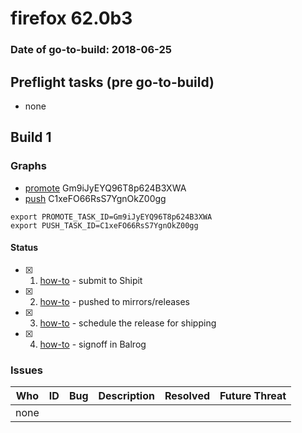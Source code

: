 # firefox 62.0b3

### Date of go-to-build: 2018-06-25

## Preflight tasks (pre go-to-build)
- none

## Build 1  

### Graphs
* [promote](https://tools.taskcluster.net/push-inspector/#/Gm9iJyEYQ96T8p624B3XWA) Gm9iJyEYQ96T8p624B3XWA
* [push](https://tools.taskcluster.net/push-inspector/#/C1xeFO66RsS7YgnOkZ00gg) C1xeFO66RsS7YgnOkZ00gg
```
export PROMOTE_TASK_ID=Gm9iJyEYQ96T8p624B3XWA
export PUSH_TASK_ID=C1xeFO66RsS7YgnOkZ00gg
```


#### Status
- [x] 1.  [how-to](https://wiki.mozilla.org/Release:Release_Automation_on_Mercurial:Starting_a_Release#Submit_to_Ship_It)  - submit to Shipit
- [x] 2.  [how-to](https://github.com/mozilla-releng/releasewarrior-2.0/blob/master/docs/release-promotion/desktop/howto.md#push-artifacts-to-releases-directory)  - pushed to mirrors/releases
- [x] 3.  [how-to](https://github.com/mozilla-releng/releasewarrior-2.0/blob/master/docs/release-promotion/desktop/howto.md#ship-the-release)  - schedule the release for shipping
- [x] 4.  [how-to](https://github.com/mozilla-releng/releasewarrior-2.0/blob/master/docs/release-promotion/desktop/howto.md#obtain-sign-offs-for-changes)  - signoff in Balrog

### Issues
| Who                 | ID               | Bug                                                                 | Description                | Resolved                | Future Threat                |
| ------------------- | ---------------- | ------------------------------------------------------------------- | -------------------------- | ----------------------- | ---------------------------- |
| none | | | | | |

